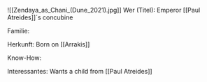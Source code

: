 ![[Zendaya_as_Chani_(Dune_2021).jpg]]
Wer (Titel): Emperor [[Paul Atreides]]´s concubine 

Familie: 

Herkunft: Born on [[Arrakis]]

Know-How:

Interessantes: Wants a child from [[Paul Atreides]] 